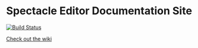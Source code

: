 Spectacle Editor Documentation Site
======================

[![Build Status](https://travis-ci.org/FormidableLabs/spectacle-editor-docs.svg?branch=master)](https://travis-ci.org/FormidableLabs/spectacle-editor)

[Check out the wiki](https://github.com/FormidableLabs/formidable-landers/wiki)
